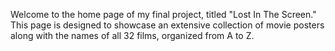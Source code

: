 Welcome to the home page of my final project, titled "Lost In The Screen."
This page is designed to showcase an extensive collection of movie posters 
along with the names of all 32 films, organized from A to Z.
